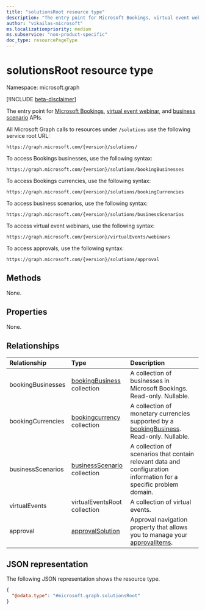 ```yaml
---
title: "solutionsRoot resource type"
description: "The entry point for Microsoft Bookings, virtual event webinar, and business scenario APIs."
author: "vikailas-microsoft"
ms.localizationpriority: medium
ms.subservice: "non-product-specific"
doc_type: resourcePageType
---
```


# solutionsRoot resource type
Namespace: microsoft.graph

[!INCLUDE [beta-disclaimer](../../includes/beta-disclaimer.md)]

The entry point for [Microsoft Bookings](booking-api-overview.md), [virtual event webinar](virtualeventwebinar.md), and [business scenario](businessscenario-overview.md) APIs.

All Microsoft Graph calls to resources under `/solutions` use the following service root URL:

<!-- { "blockType": "ignored" } -->
```http
https://graph.microsoft.com/{version}/solutions/
```

<!-- { "blockType": "ignored" } -->
To access Bookings businesses, use the following syntax:

```http
https://graph.microsoft.com/{version}/solutions/bookingBusinesses 
```

To access Bookings currencies, use the following syntax:

<!-- { "blockType": "ignored" } -->
```http
https://graph.microsoft.com/{version}/solutions/bookingCurrencies 
```

To access business scenarios, use the following syntax:

<!-- { "blockType": "ignored" } -->
```http
https://graph.microsoft.com/{version}/solutions/businessScenarios 
```

To access virtual event webinars, use the following syntax:

<!-- { "blockType": "ignored" } -->
```http
https://graph.microsoft.com/{version}/virtualEvents/webinars
```

To access approvals, use the following syntax:

<!-- { "blockType": "ignored" } -->
```http
https://graph.microsoft.com/{version}/solutions/approval
```

## Methods
None.

## Properties
None. 

## Relationships
| Relationship | Type	|Description|
|:---------------|:--------|:----------|
|bookingBusinesses|[bookingBusiness](bookingbusiness.md) collection | A collection of businesses in Microsoft Bookings. Read-only. Nullable.|
|bookingCurrencies|[bookingcurrency](bookingcurrency.md) collection | A collection of monetary currencies supported by a [bookingBusiness](bookingbusiness.md). Read-only. Nullable.|
|businessScenarios|[businessScenario](businessscenario.md) collection | A collection of scenarios that contain relevant data and configuration information for a specific problem domain.|
|virtualEvents|virtualEventsRoot collection | A collection of virtual events.|
|approval|[approvalSolution](../resources/approvalsolution.md)| Approval navigation property that allows you to manage your [approvalItems](approvalitem.md).|

## JSON representation
The following JSON representation shows the resource type.

<!-- {
  "blockType": "resource",
  "@odata.type": "microsoft.graph.solutionsRoot"
}
-->
``` json
{
  "@odata.type": "#microsoft.graph.solutionsRoot"
}
```